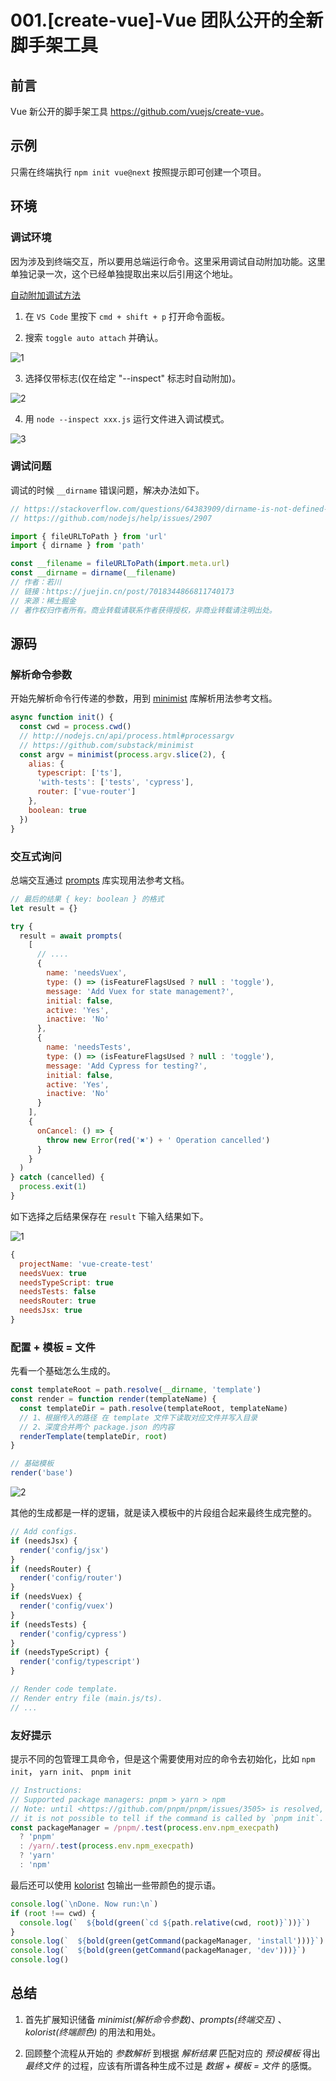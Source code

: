 # 001.\[create-vue\]-Vue 团队公开的全新脚手架工具

## 前言

Vue 新公开的脚手架工具 <https://github.com/vuejs/create-vue>。

## 示例

只需在终端执行 `npm init vue@next` 按照提示即可创建一个项目。

## 环境

### 调试环境

因为涉及到终端交互，所以要用总端运行命令。这里采用调试自动附加功能。这里单独记录一次，这个已经单独提取出来以后引用这个地址。

[自动附加调试方法](https://github.com/haiweilian/tinylib-analysis/issues/1)

1. 在 `VS Code` 里按下 `cmd + shift + p` 打开命令面板。

2. 搜索 `toggle auto attach` 并确认。

![1](https://raw.githubusercontent.com/haiweilian/tinylib-analysis/main/.docs/debug/images/1.png)

3. 选择仅带标志(仅在给定 "--inspect" 标志时自动附加)。

![2](https://raw.githubusercontent.com/haiweilian/tinylib-analysis/main/.docs/debug/images/2.png)

4. 用 `node --inspect xxx.js` 运行文件进入调试模式。

![3](https://raw.githubusercontent.com/haiweilian/tinylib-analysis/main/.docs/debug/images/3.png)

### 调试问题

调试的时候 `__dirname` 错误问题，解决办法如下。

```js
// https://stackoverflow.com/questions/64383909/dirname-is-not-defined-in-node-14-version
// https://github.com/nodejs/help/issues/2907

import { fileURLToPath } from 'url'
import { dirname } from 'path'

const __filename = fileURLToPath(import.meta.url)
const __dirname = dirname(__filename)
// 作者：若川
// 链接：https://juejin.cn/post/7018344866811740173
// 来源：稀土掘金
// 著作权归作者所有。商业转载请联系作者获得授权，非商业转载请注明出处。
```

## 源码

### 解析命令参数

开始先解析命令行传递的参数，用到 [minimist](https://github.com/substack/minimist) 库解析用法参考文档。

```js
async function init() {
  const cwd = process.cwd()
  // http://nodejs.cn/api/process.html#processargv
  // https://github.com/substack/minimist
  const argv = minimist(process.argv.slice(2), {
    alias: {
      typescript: ['ts'],
      'with-tests': ['tests', 'cypress'],
      router: ['vue-router']
    },
    boolean: true
  })
}
```

### 交互式询问

总端交互通过 [prompts](https://github.com/terkelg/prompts) 库实现用法参考文档。

```js
// 最后的结果 { key: boolean } 的格式
let result = {}

try {
  result = await prompts(
    [
      // ....
      {
        name: 'needsVuex',
        type: () => (isFeatureFlagsUsed ? null : 'toggle'),
        message: 'Add Vuex for state management?',
        initial: false,
        active: 'Yes',
        inactive: 'No'
      },
      {
        name: 'needsTests',
        type: () => (isFeatureFlagsUsed ? null : 'toggle'),
        message: 'Add Cypress for testing?',
        initial: false,
        active: 'Yes',
        inactive: 'No'
      }
    ],
    {
      onCancel: () => {
        throw new Error(red('✖') + ' Operation cancelled')
      }
    }
  )
} catch (cancelled) {
  process.exit(1)
}
```

如下选择之后结果保存在 `result` 下输入结果如下。

![1](./images/1.png)

```js
{
  projectName: 'vue-create-test'
  needsVuex: true
  needsTypeScript: true
  needsTests: false
  needsRouter: true
  needsJsx: true
}
```

### 配置 + 模板 = 文件

先看一个基础怎么生成的。

```js
const templateRoot = path.resolve(__dirname, 'template')
const render = function render(templateName) {
  const templateDir = path.resolve(templateRoot, templateName)
  // 1、根据传入的路径 在 template 文件下读取对应文件并写入目录
  // 2、深度合并两个 package.json 的内容
  renderTemplate(templateDir, root)
}

// 基础模板
render('base')
```

![2](./images/2.png)

其他的生成都是一样的逻辑，就是读入模板中的片段组合起来最终生成完整的。

```js
// Add configs.
if (needsJsx) {
  render('config/jsx')
}
if (needsRouter) {
  render('config/router')
}
if (needsVuex) {
  render('config/vuex')
}
if (needsTests) {
  render('config/cypress')
}
if (needsTypeScript) {
  render('config/typescript')
}

// Render code template.
// Render entry file (main.js/ts).
// ...
```

### 友好提示

提示不同的包管理工具命令，但是这个需要使用对应的命令去初始化，比如 `npm init`， `yarn init`、 `pnpm init`

```js
// Instructions:
// Supported package managers: pnpm > yarn > npm
// Note: until <https://github.com/pnpm/pnpm/issues/3505> is resolved,
// it is not possible to tell if the command is called by `pnpm init`.
const packageManager = /pnpm/.test(process.env.npm_execpath)
  ? 'pnpm'
  : /yarn/.test(process.env.npm_execpath)
  ? 'yarn'
  : 'npm'
```

最后还可以使用 [kolorist](https://github.com/marvinhagemeister/kolorist) 包输出一些带颜色的提示语。

```js
console.log(`\nDone. Now run:\n`)
if (root !== cwd) {
  console.log(`  ${bold(green(`cd ${path.relative(cwd, root)}`))}`)
}
console.log(`  ${bold(green(getCommand(packageManager, 'install')))}`)
console.log(`  ${bold(green(getCommand(packageManager, 'dev')))}`)
console.log()
```

## 总结

1. 首先扩展知识储备 _minimist(解析命令参数)_、_prompts(终端交互)_ 、_kolorist(终端颜色)_ 的用法和用处。

2. 回顾整个流程从开始的 _参数解析_ 到根据 _解析结果_ 匹配对应的 _预设模板_ 得出 _最终文件_ 的过程，应该有所谓各种生成不过是 _数据 + 模板 = 文件_ 的感慨。
